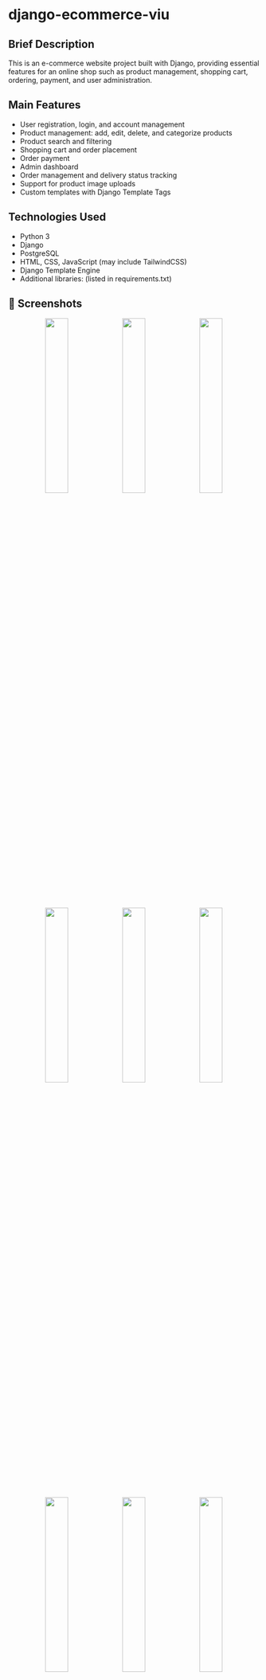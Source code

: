 # django-ecommerce-viu

## Brief Description
This is an e-commerce website project built with Django, providing essential features for an online shop such as product management, shopping cart, ordering, payment, and user administration.

## Main Features
- User registration, login, and account management
- Product management: add, edit, delete, and categorize products
- Product search and filtering
- Shopping cart and order placement
- Order payment
- Admin dashboard
- Order management and delivery status tracking
- Support for product image uploads
- Custom templates with Django Template Tags

## Technologies Used
- Python 3
- Django
- PostgreSQL 
- HTML, CSS, JavaScript (may include TailwindCSS)
- Django Template Engine
- Additional libraries: (listed in requirements.txt)
## 📸 Screenshots
<p align="center">
  <img width="30%" src="https://github.com/user-attachments/assets/8b1a2ee5-cd64-4e3d-9f7f-ab0aa1550f09" />
  <img width="30%" src="https://github.com/user-attachments/assets/4a0d3254-e6fb-4ece-bfe0-545fe0356045" />
  <img width="30%" src="https://github.com/user-attachments/assets/cd75c720-2baa-4e04-a219-80bc8f076e69" />
</p>

<p align="center">
  <img width="30%" src="https://github.com/user-attachments/assets/298bf0c4-88e7-40b0-9c78-7e34903aaf91" />
  <img width="30%" src="https://github.com/user-attachments/assets/0762ae45-9577-4296-9e82-93b834e5ca89" />
  <img width="30%" src="https://github.com/user-attachments/assets/1f0e6928-7198-4333-a8f3-0ccf13e4cb62" />
</p>

<p align="center">
  <img width="30%" src="https://github.com/user-attachments/assets/a661ca22-f494-40a8-a583-782d4cd8cc64" />
  <img width="30%" src="https://github.com/user-attachments/assets/e3132b26-e856-4e2f-9c88-d162e6c6d113" />
  <img width="30%" src="https://github.com/user-attachments/assets/b0fe298c-0541-435e-9b71-919d7f07ba30" />
</p>

<p align="center">
  <strong>Admin:</strong><br/>
  <img width="50%" src="https://github.com/user-attachments/assets/11fba1d6-50aa-4968-a2a1-6c3e30f81ad1" />
</p>


## Installation / Running the Project

1. **Clone the source code**
   ```bash
   git clone https://github.com/ViuGiaLai/django-ecommerce.git
   cd django-ecommerce-viu-main
   ```

2. **Create a virtual environment and install dependencies**
   ```bash
   python -m venv env
   env\Scripts\activate   # Windows
   pip install -r requirements.txt
   ```

3. **Apply database migrations**
   ```bash
   python manage.py migrate
   ```

4. **Create admin account**
   ```bash
   python manage.py createsuperuser
   ```

5. **Run the server**
   ```bash
   python manage.py runserver
   ```

6. **Access the website**
   - User: https://viu-shop-ecommerce.onrender.com/
   - Admin: https://viu-shop-ecommerce.onrender.com/admin/

